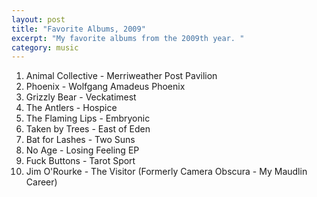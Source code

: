 ```yaml
---
layout: post
title: "Favorite Albums, 2009"
excerpt: "My favorite albums from the 2009th year. "
category: music
---
```


1. Animal Collective - Merriweather Post Pavilion
1. Phoenix - Wolfgang Amadeus Phoenix
1. Grizzly Bear - Veckatimest
1. The Antlers - Hospice
1. The Flaming Lips - Embryonic
1. Taken by Trees - East of Eden
1. Bat for Lashes - Two Suns
1. No Age - Losing Feeling EP
1. Fuck Buttons - Tarot Sport
1. Jim O'Rourke - The Visitor (Formerly Camera Obscura - My Maudlin Career)
